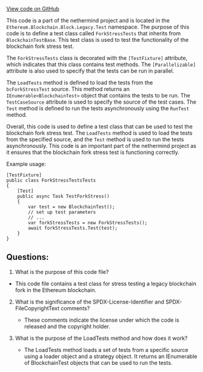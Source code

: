 [View code on GitHub](https://github.com/nethermindeth/nethermind/Ethereum.Blockchain.Block.Legacy.Test/ForkStressTests.cs)

This code is a part of the nethermind project and is located in the `Ethereum.Blockchain.Block.Legacy.Test` namespace. The purpose of this code is to define a test class called `ForkStressTests` that inherits from `BlockchainTestBase`. This test class is used to test the functionality of the blockchain fork stress test. 

The `ForkStressTests` class is decorated with the `[TestFixture]` attribute, which indicates that this class contains test methods. The `[Parallelizable]` attribute is also used to specify that the tests can be run in parallel. 

The `LoadTests` method is defined to load the tests from the `bcForkStressTest` source. This method returns an `IEnumerable<BlockchainTest>` object that contains the tests to be run. The `TestCaseSource` attribute is used to specify the source of the test cases. The `Test` method is defined to run the tests asynchronously using the `RunTest` method. 

Overall, this code is used to define a test class that can be used to test the blockchain fork stress test. The `LoadTests` method is used to load the tests from the specified source, and the `Test` method is used to run the tests asynchronously. This code is an important part of the nethermind project as it ensures that the blockchain fork stress test is functioning correctly. 

Example usage:

```
[TestFixture]
public class ForkStressTestsTests
{
    [Test]
    public async Task TestForkStress()
    {
        var test = new BlockchainTest();
        // set up test parameters
        // ...
        var forkStressTests = new ForkStressTests();
        await forkStressTests.Test(test);
    }
}
```
## Questions: 
 1. What is the purpose of this code file?
   - This code file contains a test class for stress testing a legacy blockchain fork in the Ethereum blockchain.

2. What is the significance of the SPDX-License-Identifier and SPDX-FileCopyrightText comments?
   - These comments indicate the license under which the code is released and the copyright holder.

3. What is the purpose of the LoadTests method and how does it work?
   - The LoadTests method loads a set of tests from a specific source using a loader object and a strategy object. It returns an IEnumerable of BlockchainTest objects that can be used to run the tests.